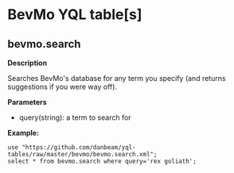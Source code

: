 BevMo YQL table[s]
==================

bevmo.search
------------

__Description__
  
Searches BevMo's database for any term you specify (and returns suggestions if you were way off).

__Parameters__

- query(string): a term to search for

__Example:__

    use "https://github.com/danbeam/yql-tables/raw/master/bevmo/bevmo.search.xml";
    select * from bevmo.search where query='rex goliath';
